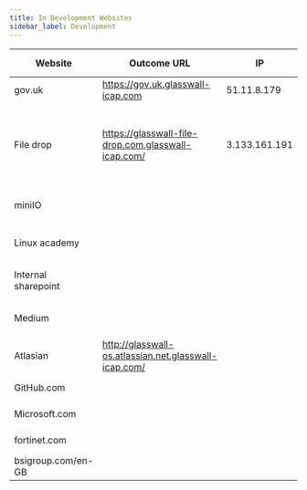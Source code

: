```yaml
---
title: In Development Websites
sidebar_label: Development
---
```


| Website  | Outcome URL | IP | Flavor | Ports opened | Status | Repo | OS | Infrastructure | Provisioning | Container engine |
|---|---|---|---|---|---|---|---|---|---|---|
| gov.uk          | https://gov.uk.glasswall-icap.com | 51.11.8.179 |A: K8s v0.1||in Development|[Gov UK](https://github.com/k8-proxy/gp-gov-uk-website)|
| File drop | https://glasswall-file-drop.com.glasswall-icap.com/ | 3.133.161.191 |A: K8s v0.1|22, 80, 6443, 30000 - 32767 and 9796|[On hold](https://github.com/k8-proxy/gp-filedrop-website/issues/14)|[File drop](https://github.com/k8-proxy/gp-filedrop-website)|linux Ubuntu 16.04.4 LTS |AWS|Two AWS nodes of type t2.large|Kubernetes 	v1.18.10 on 	docker://19.3.13|
| miniIO|||Flavour B/Flavour E)||In developmen|[MiniIO](https://github.com/k8-proxy/gp-v02-miniio)|
| Linux academy|||Flavour A/Flavour E*||In developmen|[Linux](https://github.com/k8-proxy/gp-linux-academy-website)|
| Internal sharepoint |||B: Docker v0.1||in Development|[Internal sharepoint](gp-b-docker-v01-sharepoint)|
| Medium|||Flavour A/Flavour E*||in Development|[Medium](https://github.com/k8-proxy/gp-medium-website)|
| Atlasian |http://glasswall-os.atlassian.net.glasswall-icap.com/||SOW v0.2||in Development|[JIRA](https://github.com/k8-proxy/gp-jira-website)|
| GitHub.com |||SOW v0.3||in Development| [GitHub](https://github.com/k8-proxy/gp-github)|
| Microsoft.com |||SOW v0.3||in Development|
| fortinet.com|||SOW v0.3||in Development| [Fortinet](https://github.com/k8-proxy/gp-fortinet-website)
| bsigroup.com/en-GB |||SOW v0.3||in Development| [bsigroup](https://github.com/k8-proxy/gp-bsigroup-website)|
